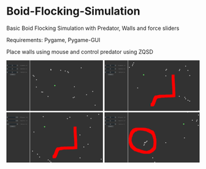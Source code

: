# Boid-Flocking-Simulation
Basic Boid Flocking Simulation with Predator, Walls and force sliders

Requirements: Pygame, Pygame-GUI

Place walls using mouse and control predator using ZQSD

![Alt text](./demo.png)
